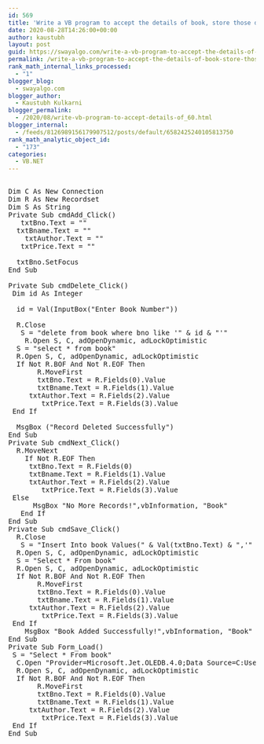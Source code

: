 ```yaml
---
id: 569
title: 'Write a VB program to accept the details of book, store those details into the database                and delete the particular record of given book id. (Use InputBox)'
date: 2020-08-28T14:26:00+00:00
author: kaustubh
layout: post
guid: https://swayalgo.com/write-a-vb-program-to-accept-the-details-of-book-store-those-details-into-the-database-and-delete-the-particular-record-of-given-book-id-use-inputbox-2/
permalink: /write-a-vb-program-to-accept-the-details-of-book-store-those-details-into-the-database-and-delete-the-particular-record-of-given-book-id-use-inputbox-2/
rank_math_internal_links_processed:
  - "1"
blogger_blog:
  - swayalgo.com
blogger_author:
  - Kaustubh Kulkarni
blogger_permalink:
  - /2020/08/write-vb-program-to-accept-details-of_60.html
blogger_internal:
  - /feeds/8126989156179907512/posts/default/6582425240105813750
rank_math_analytic_object_id:
  - "173"
categories:
  - VB.NET
---
```

<pre><br />Dim C As New Connection<br />Dim R As New Recordset<br />Dim S As String<br />Private Sub cmdAdd_Click()<br />	txtBno.Text = ""<br />	txtBname.Text = ""<br />	txtAuthor.Text = ""<br />	txtPrice.Text = ""<br />	<br />	txtBno.SetFocus<br />End Sub<br /><br />Private Sub cmdDelete_Click()<br />	Dim id As Integer<br />	<br />	id = Val(InputBox("Enter Book Number"))<br />	<br />	R.Close<br />	S = "delete from book where bno like '" & id & "'"<br />	R.Open S, C, adOpenDynamic, adLockOptimistic<br />	S = "select * from book"<br />	R.Open S, C, adOpenDynamic, adLockOptimistic<br />	If Not R.BOF And Not R.EOF Then<br />		R.MoveFirst<br />		txtBno.Text = R.Fields(0).Value<br />		txtBname.Text = R.Fields(1).Value<br />		txtAuthor.Text = R.Fields(2).Value<br />		txtPrice.Text = R.Fields(3).Value<br />	End If<br />	<br />	MsgBox ("Record Deleted Successfully")<br />End Sub<br />Private Sub cmdNext_Click()<br />	R.MoveNext<br />	If Not R.EOF Then<br />		txtBno.Text = R.Fields(0)<br />		txtBname.Text = R.Fields(1).Value<br />		txtAuthor.Text = R.Fields(2).Value<br />		txtPrice.Text = R.Fields(3).Value<br />	Else<br />		MsgBox "No More Records!",vbInformation, "Book"<br />	End If<br />End Sub<br />Private Sub cmdSave_Click()<br />	R.Close<br />	S = "Insert Into book Values(" & Val(txtBno.Text) & ",'" &txtBname.Text& "','" &txtAuthor.Text& "', " & Val(txtPrice.Text) & ")"<br />	R.Open S, C, adOpenDynamic, adLockOptimistic<br />	S = "Select * From book"<br />	R.Open S, C, adOpenDynamic, adLockOptimistic<br />	If Not R.BOF And Not R.EOF Then<br />		R.MoveFirst<br />		txtBno.Text = R.Fields(0).Value<br />		txtBname.Text = R.Fields(1).Value<br />		txtAuthor.Text = R.Fields(2).Value<br />		txtPrice.Text = R.Fields(3).Value<br />	End If<br />	MsgBox "Book Added Successfully!",vbInformation, "Book"<br />End Sub<br />Private Sub Form_Load()<br />	S = "Select * From book"<br />	C.Open "Provider=Microsoft.Jet.OLEDB.4.0;Data Source=C:UsersRamdasDocumentsbook.mdb;Persist Security Info=False"<br />	R.Open S, C, adOpenDynamic, adLockOptimistic<br />	If Not R.BOF And Not R.EOF Then<br />		R.MoveFirst<br />		txtBno.Text = R.Fields(0).Value<br />		txtBname.Text = R.Fields(1).Value<br />		txtAuthor.Text = R.Fields(2).Value<br />		txtPrice.Text = R.Fields(3).Value<br />	End If<br />End Sub<br /><br /><br /><br /><br /><br /><br /></pre>
